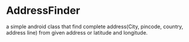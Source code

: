 # AddressFinder
a simple android class that find complete address(City, pincode, country, address line) from given address or latitude and longitude. 
